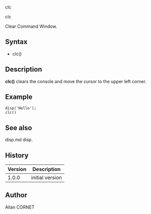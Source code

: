 



clc


clc

Clear Command Window.

## Syntax

- clc()

## Description


  <p><b>clc()</b> clears the console and move the cursor to the upper left corner.</p>


## Example

```Nelson
disp('Hello');
clc()
```

## See also

disp.md disp.
## History

|Version|Description|
|------|------|
|1.0.0|initial version|


## Author

Allan CORNET



